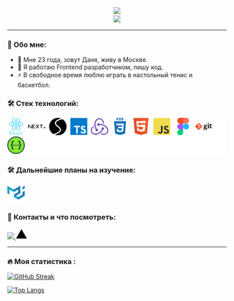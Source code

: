 <div id="header" align="center">
  <img src="https://media.giphy.com/media/M9gbBd9nbDrOTu1Mqx/giphy.gif" width="100"/>
  <div id="badges">
    <img src="https://komarev.com/ghpvc/?username=Wycctrujjla109121&style=flat-square&color=blue"/>
  </div>
</div>

---
### :bricks: Обо мне:
- :bug: Мне 23 года, зовут Даня, живу в Москве.
- :telescope: Я работаю Frontend разработчиком, пишу код.
- :zap: В свободное время люблю играть в настольный тенис и баскетбол.

### :hammer_and_wrench: Стек технологий:
<div style="background-color: #fff">
  <img src="https://github.com/devicons/devicon/blob/master/icons/react/react-original-wordmark.svg" title="React" alt="React" width="40" height="40"/>&nbsp;
  <img src="https://github.com/devicons/devicon/blob/master/icons/nextjs/nextjs-original-wordmark.svg" title="Next" alt="Next" width="40" height="40"/>&nbsp;
  <img src="https://github.com/devicons/devicon/blob/master/icons/swiper/swiper-original.svg" title="Swiper" alr="Swiper" width="40" height="40"/>&nbsp;
  <img src="https://github.com/devicons/devicon/blob/master/icons/typescript/typescript-plain.svg" title="TypeScript" alr="TypeScript" width="40" height="40"/>&nbsp;
  <img src="https://github.com/devicons/devicon/blob/master/icons/redux/redux-original.svg" title="Redux" alt="Redux " width="40" height="40"/>&nbsp;
  <img src="https://github.com/devicons/devicon/blob/master/icons/css3/css3-plain-wordmark.svg"  title="CSS3" alt="CSS" width="40" height="40"/>&nbsp;
  <img src="https://github.com/devicons/devicon/blob/master/icons/html5/html5-original.svg" title="HTML5" alt="HTML" width="40" height="40"/>&nbsp;
  <img src="https://github.com/devicons/devicon/blob/master/icons/javascript/javascript-original.svg" title="JavaScript" alt="JavaScript" width="40" height="40"/>&nbsp;
  <img src="https://github.com/devicons/devicon/blob/master/icons/figma/figma-original.svg" title="Figma" alt="Figma" width="40" height="40"/>&nbsp;
  <img src="https://github.com/devicons/devicon/blob/master/icons/git/git-original-wordmark.svg" title="Git" **alt="Git" width="40" height="40"/>&nbsp;
  <img src="https://github.com/devicons/devicon/blob/master/icons/swagger/swagger-original.svg" title="Swagger" **alt="Swagger" width="40" height="40"/>&nbsp;
</div>

### :hammer_and_wrench: Дальнейшие планы на изучение:
<div>
  <img src="https://github.com/devicons/devicon/blob/master/icons/materialui/materialui-original.svg" title="Material UI" alt="Material UI" width="40" height="40"/>&nbsp;
</div>

### :monocle_face: Контакты и что посмотреть:
<a href="https://t.me/ILLIDAN109" title="Telegram">
  <img src="https://i.giphy.com/media/v1.Y2lkPTc5MGI3NjExbGVma3dtM3Q5eDI4dzhvejc0Y2VhcWJoeTlydnl0bTd4ZGhvdjl1dSZlcD12MV9pbnRlcm5hbF9naWZfYnlfaWQmY3Q9Zw/ya4eevXU490Iw/giphy.gif" width="25"/>
</a>
<a href="https://vercel.com/wycctrujjla109121s-projects" title="Сюда выкладываю иногда что-то прикольное" >
  <img src="https://github.com/devicons/devicon/blob/master/icons/vercel/vercel-original.svg" alt="Vercel" width="25"/>
</a>

---
### :fire: Моя статистика :
[![GitHub Streak](https://github-readme-streak-stats.herokuapp.com?user=Wycctrujjla109121&theme=merko&locale=ru)](https://git.io/streak-stats)

[![Top Langs](https://github-readme-stats.vercel.app/api/top-langs/?username=Wycctrujjla109121&layout=compact&theme=vision-friendly-dark)](https://github.com/anuraghazra/github-readme-stats)
